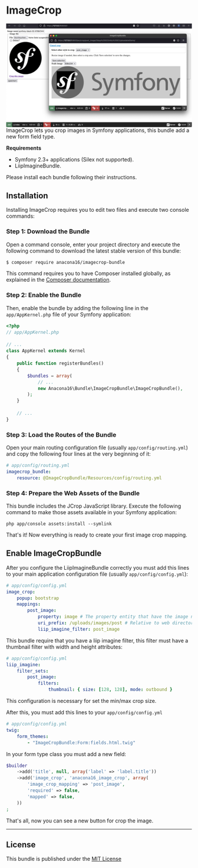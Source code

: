 ImageCrop
=========

<img src="https://raw.githubusercontent.com/anacona16/ImageCropBundle/master/Resources/doc/images/image_crop.png" alt="ImageCrop" title="ImageCrop" align="right" />

ImageCrop lets you crop images in Symfony applications, this bundle add a new
form field type.

**Requirements**

  * Symfony 2.3+ applications (Silex not supported).
  * LiipImagineBundle.
  
Please install each bundle following their instructions.

Installation
------------

Installing ImageCrop requires you to edit two files and execute two console
commands:

### Step 1: Download the Bundle

Open a command console, enter your project directory and execute the
following command to download the latest stable version of this bundle:

```bash
$ composer require anacona16/imagecrop-bundle
```

This command requires you to have Composer installed globally, as explained
in the [Composer documentation](https://getcomposer.org/doc/00-intro.md).

### Step 2: Enable the Bundle

Then, enable the bundle by adding the following line in the `app/AppKernel.php`
file of your Symfony application:

```php
<?php
// app/AppKernel.php

// ...
class AppKernel extends Kernel
{
    public function registerBundles()
    {
        $bundles = array(
            // ...
            new Anacona16\Bundle\ImageCropBundle\ImageCropBundle(),
        );
    }

    // ...
}
```

### Step 3: Load the Routes of the Bundle

Open your main routing configuration file (usually `app/config/routing.yml`)
and copy the following four lines at the very beginning of it:

```yaml
# app/config/routing.yml
imagecrop_bundle:
    resource: @ImageCropBundle/Resources/config/routing.yml
```

### Step 4: Prepare the Web Assets of the Bundle

This bundle includes the JCrop JavaScript library. Execute the following
command to make those assets available in your Symfony application:

```cli
php app/console assets:install --symlink
```

That's it! Now everything is ready to create your first image crop mapping.

Enable ImageCropBundle
----------------------

After you configure the LiipImagineBundle correctly you must add this lines
to your main application configuration file (usually `app/config/config.yml`):

```yaml
# app/config/config.yml
image_crop:
    popup: bootstrap
    mappings:
        post_image:
            property: image # The property entity that have the image name
            uri_prefix: /uploads/images/post # Relative to web directory
            liip_imagine_filter: post_image
```

This bundle require that you have a liip imagine filter, this filter must have
a thumbnail filter with width and height attributes:

```yaml
# app/config/config.yml
liip_imagine:
    filter_sets:
        post_image:
            filters:
                thumbnail: { size: [128, 128], mode: outbound }
```

This configuration is necessary for set the min/max crop size.

After this, you must add this lines to your `app/config/config.yml`

```yaml
# app/config/config.yml
twig:
    form_themes:
        - "ImageCropBundle:Form:fields.html.twig"
```

In your form type class you must add a new field:

```php
$builder
    ->add('title', null, array('label' => 'label.title'))
    ->add('image_crop', 'anacona16_image_crop', array(
        'image_crop_mapping' => 'post_image',
        'required' => false,
        'mapped' => false,
    ))
;
```

That's all, now you can see a new button for crop the image.

-----

License
-------

This bundle is published under the [MIT License](LICENSE)
